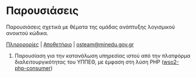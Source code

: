 # Παρουσιάσεις 

Παρουσιάσεις σχετικά με θέματα της ομάδας ανάπτυξης λογισμικού ανοικτού κώδικα.

[Πληρορορίες](http://ostmgmt.minedu.gov.gr/) | 
[Αποθετήριο](https://git.minedu.gov.gr/itminedu/) |
[osteam@minedu.gov.gr](mailto:osteam@minedu.gov.gr)

1. Παρουσίαση για την κατανάλωση υπηρεσίας ιστού από την πλατφόρμα διαλειτουργικότητας του ΥΠΠΕΘ,
με έμφαση στη λύση PHP ([wso2-php-consumer](./wso2-php-consumer/index.html))
